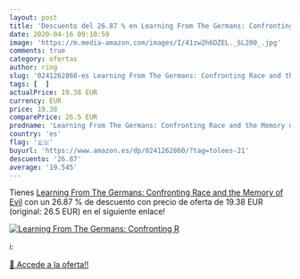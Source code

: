 ```yaml
---
layout: post
title: 'Descuento del 26.87 % en Learning From The Germans: Confronting R'
date: 2020-04-16 09:10:59
image: 'https://m.media-amazon.com/images/I/41zw2h6DZEL._SL200_.jpg'
comments: true
category: ofertas
author: ring
slug: '0241262860-es Learning From The Germans: Confronting Race and the Memory...'
tags: [  ]
actualPrice: 19.38 EUR
currency: EUR
price: 19.38
comparePrice: 26.5 EUR
prodname: 'Learning From The Germans: Confronting Race and the Memory of Evil'
country: 'es'
flag: '🇪🇸'
buyurl: 'https://www.amazon.es/dp/0241262860/?tag=tolees-21'
descuento: '26.87'
average: '19.545'
---
```


Tienes [Learning From The Germans: Confronting Race and the Memory of Evil](https://www.amazon.es/dp/0241262860/?tag=tolees-21) con un 26.87 % de descuento con precio de oferta de 19.38 EUR (original: 26.5 EUR) en el siguiente enlace!

[![Learning From The Germans: Confronting R](https://m.media-amazon.com/images/I/41zw2h6DZEL._SL200_.jpg)](https://www.amazon.es/dp/0241262860/?tag=tolees-21)

ℹ️:


[🛒 Accede a la oferta!!](https://www.amazon.es/dp/0241262860/?tag=tolees-21)
